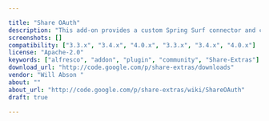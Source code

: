 ```yaml
---

title: "Share OAuth"
description: "This add-on provides a custom Spring Surf connector and client-side helper class, allowing easy OAuth-based access to external resources. It is a prerequisite for the Twitter, Yammer and LinkedIn dashlets provided by Share Extras. It could also be used by others who need to develop Share add-ons that require coordinating third-party authentication with OAuth. Owner Will Abson ‌ Versions Community 3.3.x Community 3.4.x Community 4.0.x Enterprise 3.3.x Enterprise 3.4.x Enterprise 4.0.x License Type Apache Project Page Google Code Archive - Long-term storage for Google Code Project Hosting. Download Page http://code.google.com/p/share-extras/downloads Tags Share-Extras Component Type Extension Points Installation JAR Products"
screenshots: []
compatibility: ["3.3.x", "3.4.x", "4.0.x", "3.3.x", "3.4.x", "4.0.x"]
license: "Apache-2.0"
keywords: ["alfresco", "addon", "plugin", "community", "Share-Extras"]
download_url: "http://code.google.com/p/share-extras/downloads"
vendor: "Will Abson ‌"
about: ""
about_url: "http://code.google.com/p/share-extras/wiki/ShareOAuth"
draft: true

---
```

